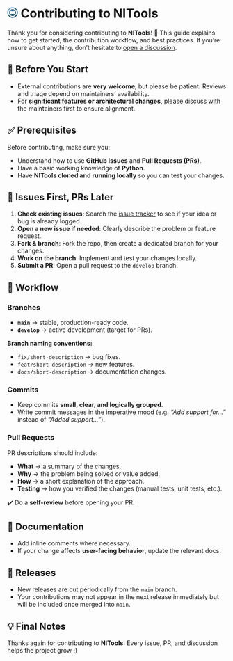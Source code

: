 # ![NITools logo](resources/icons/nitools-small.png) Contributing to NITools

Thank you for considering contributing to **NITools**! 🎉
This guide explains how to get started, the contribution workflow, and best practices.
If you’re unsure about anything, don’t hesitate to [open a discussion](https://github.com/joanroig/nitools/discussions).

## 📌 Before You Start

- External contributions are **very welcome**, but please be patient. Reviews and triage depend on maintainers’ availability.
- For **significant features or architectural changes**, please discuss with the maintainers first to ensure alignment.

## ✅ Prerequisites

Before contributing, make sure you:

- Understand how to use **GitHub Issues** and **Pull Requests (PRs)**.
- Have a basic working knowledge of **Python**.
- Have **NITools cloned and running locally** so you can test your changes.

## 🐛 Issues First, PRs Later

1. **Check existing issues**: Search the [issue tracker](https://github.com/joanroig/nitools/issues) to see if your idea or bug is already logged.
2. **Open a new issue if needed**: Clearly describe the problem or feature request.
3. **Fork & branch**: Fork the repo, then create a dedicated branch for your changes.
4. **Work on the branch**: Implement and test your changes locally.
5. **Submit a PR**: Open a pull request to the `develop` branch.

## 🔄 Workflow

### Branches

- **`main`** → stable, production-ready code.
- **`develop`** → active development (target for PRs).

**Branch naming conventions:**

- `fix/short-description` → bug fixes.
- `feat/short-description` → new features.
- `docs/short-description` → documentation changes.

### Commits

- Keep commits **small, clear, and logically grouped**.
- Write commit messages in the imperative mood (e.g. _“Add support for…”_ instead of _“Added support…”_).

### Pull Requests

PR descriptions should include:

- **What** → a summary of the changes.
- **Why** → the problem being solved or value added.
- **How** → a short explanation of the approach.
- **Testing** → how you verified the changes (manual tests, unit tests, etc.).

✔️ Do a **self-review** before opening your PR.

## 📖 Documentation

- Add inline comments where necessary.
- If your change affects **user-facing behavior**, update the relevant docs.

## 🚀 Releases

- New releases are cut periodically from the `main` branch.
- Your contributions may not appear in the next release immediately but will be included once merged into `main`.

## 💡 Final Notes

Thanks again for contributing to **NITools**! Every issue, PR, and discussion helps the project grow :)
